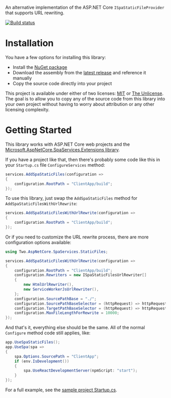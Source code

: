 An alternative implementation of the ASP.NET Core `ISpaStaticFileProvider` that supports URL rewriting.

[![Build status](https://ci.appveyor.com/api/projects/status/3qb029a77i8el0xq?svg=true)](https://ci.appveyor.com/project/22222/two-aspnetcore-spaservices-staticfiles)

Installation
============
You have a few options for installing this library:

* Install the [NuGet package](https://www.nuget.org/packages/Two.AspNetCore.SpaServices.StaticFiles/)
* Download the assembly from the [latest release](https://github.com/22222/Two.AspNetCore.SpaServices.StaticFiles/releases/latest) and reference it manually
* Copy the source code directly into your project

This project is available under either of two licenses: [MIT](LICENSE) or [The Unlicense](UNLICENSE).  The goal is to allow you to copy any of the source code from this library into your own project without having to worry about attribution or any other licensing complexity.


Getting Started
===============
This library works with ASP.NET Core web projects and the [Microsoft.AspNetCore.SpaServices.Extensions library](https://www.nuget.org/packages/Microsoft.AspNetCore.SpaServices.Extensions).

If you have a project like that, then there's probably some code like this in your `Startup.cs` file `ConfigureServices` method:

```c#
services.AddSpaStaticFiles(configuration =>
{
    configuration.RootPath = "ClientApp/build";
});
```

To use this library, just swap the `AddSpaStaticFiles` method for `AddSpaStaticFilesWithUrlRewrite`:

```c#
services.AddSpaStaticFilesWithUrlRewrite(configuration =>
{
    configuration.RootPath = "ClientApp/build";
});
```

Or if you need to customize the URL rewrite process, there are more configuration options available:

```c#
using Two.AspNetCore.SpaServices.StaticFiles;

services.AddSpaStaticFilesWithUrlRewrite(configuration =>
{
    configuration.RootPath = "ClientApp/build";
    configuration.Rewriters = new ISpaStaticFilesUrlRewriter[]
    {
        new HtmlUrlRewriter(),
        new ServiceWorkerJsUrlRewriter(),
    };
    configuration.SourcePathBase = "./";
    configuration.SourcePathBaseSelector = (httpRequest) => httpRequest.Path.StartsWithSegments("test", StringComparison.OrdinalIgnoreCase) ? "./test" : "./";
    configuration.TargetPathBaseSelector = (httpRequest) => httpRequest.PathBase + '/';
    configuration.MaxFileLengthForRewrite = 10000;
});
```

And that's it, everything else should be the same.  All of the normal `Configure` method code still applies, like:

```c#
app.UseSpaStaticFiles();
app.UseSpa(spa =>
{
    spa.Options.SourcePath = "ClientApp";
    if (env.IsDevelopment())
    {
        spa.UseReactDevelopmentServer(npmScript: "start");
    }
});
```

For a full example, see the [sample project Startup.cs](SpaServices.StaticFiles.SampleWebApp/Startup.cs).
